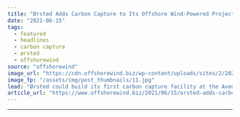 ```yaml
---
title: "Ørsted Adds Carbon Capture to Its Offshore Wind-Powered Project in Denmark"
date: "2021-06-15"
tags: 
  - featured
  - headlines
  - carbon capture
  - ørsted
  - offshorewind
source: "offshorewind"
image_url: "https://cdn.offshorewind.biz/wp-content/uploads/sites/2/2021/06/15102003/Aved%C3%B8re-Power-Station_-c-Orsted.jpg"
image_fp: "/assets/img/post_thumbnails/11.jpg"
lead: "Ørsted could build its first carbon capture facility at the Avedøre Power Station in"
article_url: "https://www.offshorewind.biz/2021/06/15/orsted-adds-carbon-capture-to-its-offshore-wind-powered-project-in-denmark/"
---
```


---
